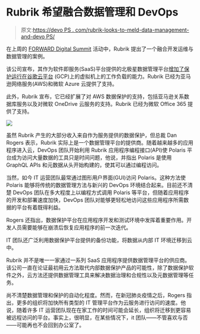 # Rubrik 希望融合数据管理和 DevOps

> 原文:[https://devo PS . com/rubrik-looks-to-meld-data-management-and-devo PS/](https://devops.com/rubrik-looks-to-meld-data-management-and-devops/)

在上周的 [FORWARD Digital Summit](https://forward.rubrik.com/) 活动中，Rubrik 提出了一个融合开发运维与数据管理的案例。

该公司宣布，其作为软件即服务(SaaS)平台提供的北极星数据管理平台[增加了保护运行在谷歌云平台](https://www.globenewswire.com/news-release/2020/05/11/2031238/0/en/Rubrik-Ushers-in-New-Era-of-the-Data-Forward-Enterprise-at-FORWARD-Digital-Summit.html) (GCP)上的虚拟机上的工作负载的能力。Rubrik 已经为亚马逊网络服务(AWS)和微软 Azure 云提供了支持。

此外，Rubrik 宣布，它已经扩展了对 AWS 数据保护的支持，包括亚马逊关系数据库服务以及对微软 OneDrive 云服务的支持。Rubrik 已经为微软 Office 365 提供了支持。

![](../Images/3087e11e26fe3c7bc70c8c117736627c.png)

虽然 Rubrik 产生的大部分收入来自作为服务提供的数据保护，但总裁 Dan Rogers 表示，Rubrik 实际上是一个数据管理平台的提供商。随着越来越多的应用程序进入云，DevOps 团队开始利用 Rubrik 应用程序编程接口(API)使 Polaris 平台成为访问大量数据的工具只是时间问题，他说，并指出 Polaris 是使用 GraphQL APIs 和元数据从头开始构建的，使其可以通过编程访问。

当然，如今 IT 运营团队最常通过图形用户界面(GUI)访问 Polaris。这种方法使 Polaris 能够将传统的数据管理方法与新兴的 DevOps 环境结合起来。目前还不清楚 DevOps 团队在多大程度上以编程方式调用 Polaris 等平台，但随着应用程序的开发和部署速度加快，DevOps 团队对能够更轻松地访问这些应用程序所需数据的平台有着既得利益。

Rogers 还指出，数据保护平台在应用程序开发和测试环境中发挥着重要作用。开发人员需要能够在崩溃后恢复应用程序的前一次迭代。

IT 团队还广泛利用数据保护平台提供的备份功能，将数据从内部 IT 环境迁移到云中。

Rubrik 并不是唯一一家通过一系列 SaaS 应用程序提供数据管理平台的供应商。该公司一直在论证最初用云方法取代内部数据保护产品的可能性，除了数据保护软件之外，云方法还提供数据管理工具来解决数据治理和合规性以及元数据管理等任务。

尚不清楚数据管理和保护的自动化程度。然而，在新冠肺炎疫情之后，Rogers 指出，更多的组织将加快所有类型的 IT 管理平台作为云服务进行访问的速度。他说，随着许多 IT 运营团队现在在家工作的时间可能会延长，组织将迁移到更容易被远程访问的平台。事实上，很明显，在某些情况下，it 团队——不管喜欢与否——可能再也不会回到办公室了。